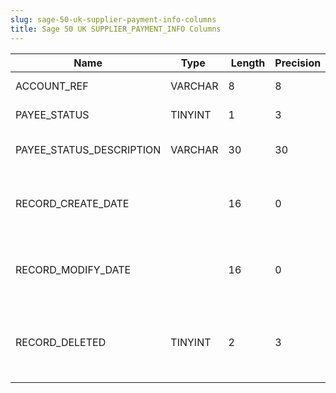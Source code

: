 ```yaml
---
slug: sage-50-uk-supplier-payment-info-columns
title: Sage 50 UK SUPPLIER_PAYMENT_INFO Columns
---
```

| Name | Type  |  Length | Precision  |  Notes  | Example |
| --- | --- | --- | --- | --- | --- |
| ACCOUNT_REF | VARCHAR | 8 | 8 | Account Reference |  |
| PAYEE_STATUS | TINYINT | 1 | 3 | Payee Status |  |
| PAYEE_STATUS_DESCRIPTION | VARCHAR | 30 | 30 | Payee Status Description |  |
| RECORD_CREATE_DATE |  | 16 | 0 | Date and time when the record was created. |  |
| RECORD_MODIFY_DATE |  | 16 | 0 | Date and time when the record was modified. |  |
| RECORD_DELETED | TINYINT | 2 | 3 | Flag denoting if the record has been deleted or not. |  |
